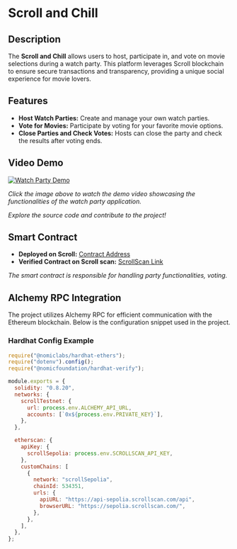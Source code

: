 # Scroll and Chill

## Description

The **Scroll and Chill** allows users to host, participate in, and vote on movie selections during a watch party. This platform leverages Scroll blockchain to ensure secure transactions and transparency, providing a unique social experience for movie lovers.

## Features

- **Host Watch Parties:** Create and manage your own watch parties.
- **Vote for Movies:** Participate by voting for your favorite movie options.
- **Close Parties and Check Votes:** Hosts can close the party and check the results after voting ends.

## Video Demo

[![Watch Party Demo](https://img.youtube.com/vi/YOUR_VIDEO_ID/0.jpg)](https://www.youtube.com/watch?v=YOUR_VIDEO_ID)

_Click the image above to watch the demo video showcasing the functionalities of the watch party application._

_Explore the source code and contribute to the project!_

## Smart Contract

- **Deployed on Scroll:** [Contract Address](0x8911c0889252dcf9862256feb89Ed0Fa7d3c1fd4)
- **Verified Contract on Scroll scan:** [ScrollScan Link](https://sepolia.scrollscan.com/address/0x5362d3E9A59aE8265590871D5E5cCcb1475d99C8)

_The smart contract is responsible for handling party functionalities, voting._

## Alchemy RPC Integration

The project utilizes Alchemy RPC for efficient communication with the Ethereum blockchain. Below is the configuration snippet used in the project.

### Hardhat Config Example

```javascript
require("@nomiclabs/hardhat-ethers");
require("dotenv").config();
require("@nomicfoundation/hardhat-verify");

module.exports = {
  solidity: "0.8.20",
  networks: {
    scrollTestnet: {
      url: process.env.ALCHEMY_API_URL,
      accounts: [`0x${process.env.PRIVATE_KEY}`],
    },
  },

  etherscan: {
    apiKey: {
      scrollSepolia: process.env.SCROLLSCAN_API_KEY,
    },
    customChains: [
      {
        network: "scrollSepolia",
        chainId: 534351,
        urls: {
          apiURL: "https://api-sepolia.scrollscan.com/api",
          browserURL: "https://sepolia.scrollscan.com/",
        },
      },
    ],
  },
};
```

